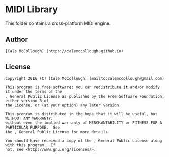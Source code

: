 # MIDI Library
  This folder contains a cross-platform MIDI engine.

  ## Author
    [Cale McCollough] (https://calemccollough.github.io)

  ## License
    Copyright 2016 (C) [Cale McCollough] (mailto:calemccollough@gmail.com)

    This program is free software: you can redistribute it and/or modify it under the terms of the 
    , General Public License as published by the Free Software Foundation, either version 3 of 
    the License, or (at your option) any later version.

    This program is distributed in the hope that it will be useful, but WITHOUT ANY WARRANTY; 
    without even the implied warranty of MERCHANTABILITY or FITNESS FOR A PARTICULAR PURPOSE.  See 
    the , General Public License for more details.

    You should have received a copy of the , General Public License along with this program.  If 
    not, see <http://www.gnu.org/licenses/>.